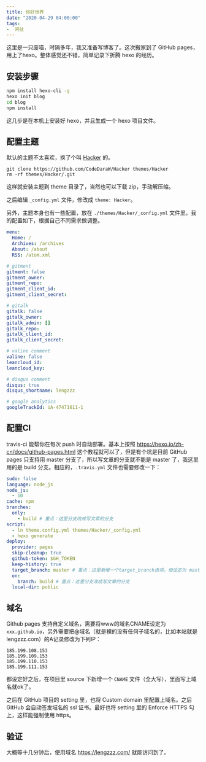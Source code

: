 ```yaml
---
title: 你好世界
date: "2020-04-29 04:00:00"
tags:
-  闲扯
---
```


这里是一只废喵，时隔多年，我又准备写博客了。这次搬家到了 GitHub pages，用上了hexo。整体感觉还不错，简单记录下折腾 hexo 的经历。

## 安装步骤

```bash
npm install hexo-cli -g
hexo init blog
cd blog
npm install
```

这几步是在本机上安装好 hexo，并且生成一个 hexo 项目文件。

<!-- more -->

## 配置主题

默认的主题不太喜欢，换了个叫 [Hacker](https://github.com/CodeDaraW/Hacker) 的。

```
git clone https://github.com/CodeDaraW/Hacker themes/Hacker
rm -rf themes/Hacker/.git
```

这样就安装主题到 theme 目录了，当然也可以下载 zip，手动解压缩。

之后编辑 `_config.yml` 文件，修改成 `theme: Hacker`。

另外，主题本身也有一些配置，放在 `./themes/Hacker/_config.yml` 文件里。我的配置如下，根据自己不同需求做调整。

```yml
menu:
  Home: /
  Archives: /archives
  About: /about
  RSS: /atom.xml

# gitment
gitment: false
gitment_owner:
gitment_repo:
gitment_client_id:
gitment_client_secret:

# gitalk
gitalk: false
gitalk_owner:
gitalk_admin: []
gitalk_repo:
gitalk_client_id:
gitalk_client_secret:

# valine comment
valine: false
leancloud_id:
leancloud_key:

# disqus comment
disqus: true
disqus_shortname: lengzzz

# google analytics
googleTrackId: UA-47471611-1

```

## 配置CI

travis-ci 能帮你在每次 push 时自动部署。基本上按照 https://hexo.io/zh-cn/docs/github-pages.html 这个教程就可以了，但是有个坑是目前 GitHub pages 只支持用 master 分支了，所以写文章的分支就不能是 master 了，我这里用的是 build 分支。相应的，`.travis.yml` 文件也需要修改一下：

```yml
sudo: false
language: node_js
node_js:
  - 10 
cache: npm
branches:
  only:
    - build # 重点：这里分支改成写文章的分支
script:
  - ln theme.config.yml themes/Hacker/_config.yml
  - hexo generate 
deploy:
  provider: pages
  skip-cleanup: true
  github-token: $GH_TOKEN
  keep-history: true
  target_branch: master # 重点：这里新增一个target_branch选项，值设定为 master
  on:
    branch: build # 重点：这里分支改成写文章的分支
  local-dir: public

```

## 域名

Github pages 支持自定义域名，需要将www的域名CNAME设定为 `xxx.github.io`，另外需要把@域名（就是裸的没有任何子域名的，比如本站就是lengzzz.com）的A记录修改为下列IP：

```
185.199.108.153
185.199.109.153
185.199.110.153
185.199.111.153
```

都设定好之后，在项目里 source 下新增一个 `CNAME` 文件（全大写），里面写上域名就ok了。

之后在 GitHub 项目的 setting 里，也将 Custom domain 里配置上域名。之后 GitHub 会自动签发域名的 ssl 证书。最好也将 setting 里的 Enforce HTTPS 勾上，这样能强制使用 https。

## 验证

大概等十几分钟后，使用域名 https://lengzzz.com/ 就能访问到了。
